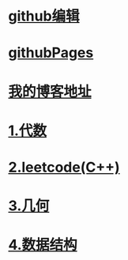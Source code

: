# [github编辑](https://docs.github.com/en/github/writing-on-github/getting-started-with-writing-and-formatting-on-github/basic-writing-and-formatting-syntax)
# [githubPages](https://docs.github.com/en/pages)
# [我的博客地址](https://gaojiabit.github.io/)
# [**1.代数**](/algebral/main.md)
# [**2.leetcode(C++)**](/leetcode/main.md)
# [**3.几何**](/geometry/main.md)
# [**4.数据结构**](/datastructures/main.md)

